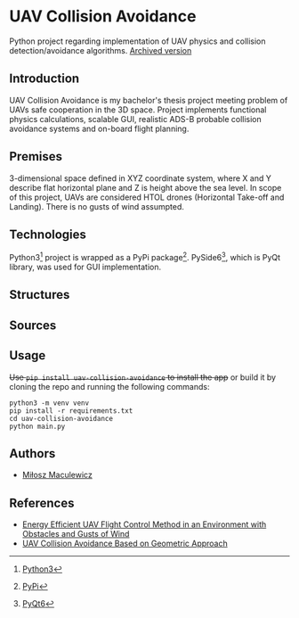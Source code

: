 # UAV Collision Avoidance
Python project regarding implementation of UAV physics and collision detection/avoidance algorithms.
[Archived version](https://github.com/mldxo/uav-collision-avoidance-2)

## Introduction
UAV Collision Avoidance is my bachelor's thesis project meeting problem of UAVs safe cooperation in the 3D space. Project implements functional physics calculations, scalable GUI, realistic ADS-B probable collision avoidance systems and on-board flight planning.

## Premises
3-dimensional space defined in XYZ coordinate system, where X and Y describe flat horizontal plane and Z is height above the sea level. In scope of this project, UAVs are considered HTOL drones (Horizontal Take-off and Landing). There is no gusts of wind assumpted.

## Technologies
Python3[^1] project is wrapped as a PyPi package[^2]. PySide6[^3], which is PyQt library, was used for GUI implementation.

## Structures

## Sources

## Usage
~~Use `pip install uav-collision-avoidance` to install the app~~ or build it by cloning the repo and running the following commands:
```
python3 -m venv venv
pip install -r requirements.txt
cd uav-collision-avoidance
python main.py
```

## Authors
- [Miłosz Maculewicz](https://github.com/mldxo)

## References
- [Energy Efficient UAV Flight Control Method in an Environment with Obstacles and Gusts of Wind](https://www.mdpi.com/1638452)
- [UAV Collision Avoidance Based on Geometric Approach](https://ieeexplore.ieee.org/document/4655013)

[^1]: [Python3](https://www.python.org/)
[^2]: [PyPi](https://pypi.org/)
[^3]: [PyQt6](https://doc.qt.io/qtforpython-6/)
